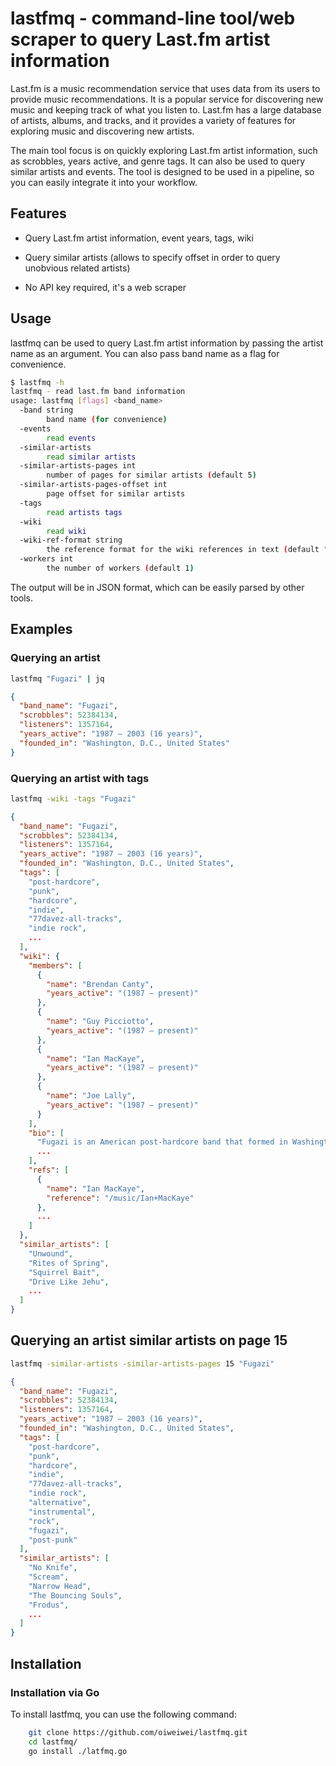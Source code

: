 # lastfmq - command-line tool/web scraper to query Last.fm artist information

Last.fm is a music recommendation service that uses data from its users to provide
music recommendations. It is a popular service for discovering new music and
keeping track of what you listen to. Last.fm has a large database of artists,
albums, and tracks, and it provides a variety of features for exploring music
and discovering new artists.

The main tool focus is on quickly exploring Last.fm artist information,
such as scrobbles, years active, and genre tags. It can also be used to query
similar artists and events. The tool is designed to be used in a pipeline,
so you can easily integrate it into your workflow. 

## Features

- Query Last.fm artist information, event years, tags, wiki

- Query similar artists (allows to specify offset in order to query unobvious
  related artists)

- No API key required, it's a web scraper

## Usage

lastfmq can be used to query Last.fm artist information by passing the artist name as an argument.
You can also pass band name as a flag for convenience.

```bash
$ lastfmq -h
lastfmq - read last.fm band information
usage: lastfmq [flags] <band_name>
  -band string
    	band name (for convenience)
  -events
    	read events
  -similar-artists
    	read similar artists
  -similar-artists-pages int
    	number of pages for similar artists (default 5)
  -similar-artists-pages-offset int
    	page offset for similar artists
  -tags
    	read artists tags
  -wiki
    	read wiki
  -wiki-ref-format string
    	the reference format for the wiki references in text (default "%q")
  -workers int
    	the number of workers (default 1)
```

The output will be in JSON format, which can be easily parsed by other tools.

## Examples

### Querying an artist

```bash
lastfmq "Fugazi" | jq
```

```json
{
  "band_name": "Fugazi",
  "scrobbles": 52384134,
  "listeners": 1357164,
  "years_active": "1987 – 2003 (16 years)",
  "founded_in": "Washington, D.C., United States"
}
```

### Querying an artist with tags

```bash
lastfmq -wiki -tags "Fugazi"
```

```json
{
  "band_name": "Fugazi",
  "scrobbles": 52384134,
  "listeners": 1357164,
  "years_active": "1987 – 2003 (16 years)",
  "founded_in": "Washington, D.C., United States",
  "tags": [
    "post-hardcore",
    "punk",
    "hardcore",
    "indie",
    "77davez-all-tracks",
    "indie rock",
    ...
  ],
  "wiki": {
    "members": [
      {
        "name": "Brendan Canty",
        "years_active": "(1987 – present)"
      },
      {
        "name": "Guy Picciotto",
        "years_active": "(1987 – present)"
      },
      {
        "name": "Ian MacKaye",
        "years_active": "(1987 – present)"
      },
      {
        "name": "Joe Lally",
        "years_active": "(1987 – present)"
      }
    ],
    "bio": [
      "Fugazi is an American post-hardcore band that formed in Washington, D.C., in 1986. The band consists of guitarists and vocalists \"Ian MacKaye\" and \"Guy Picciotto\", bassist \"Joe Lally\", and drummer \"Brendan Canty\". They are noted for their style-transcending music, DIY ethical stance, manner of business practice and contempt for the music industry.",
      ...
    ],
    "refs": [
      {
        "name": "Ian MacKaye",
        "reference": "/music/Ian+MacKaye"
      },
      ...
    ]
  },
  "similar_artists": [
    "Unwound",
    "Rites of Spring",
    "Squirrel Bait",
    "Drive Like Jehu",
    ...
  ]
}
```

## Querying an artist similar artists on page 15

```bash
lastfmq -similar-artists -similar-artists-pages 15 "Fugazi"
```

```json
{
  "band_name": "Fugazi",
  "scrobbles": 52384134,
  "listeners": 1357164,
  "years_active": "1987 – 2003 (16 years)",
  "founded_in": "Washington, D.C., United States",
  "tags": [
    "post-hardcore",
    "punk",
    "hardcore",
    "indie",
    "77davez-all-tracks",
    "indie rock",
    "alternative",
    "instrumental",
    "rock",
    "fugazi",
    "post-punk"
  ],
  "similar_artists": [
    "No Knife",
    "Scream",
    "Narrow Head",
    "The Bouncing Souls",
    "Frodus",
    ...
  ]
}
```



## Installation

### Installation via Go

To install lastfmq, you can use the following command:

```bash
    git clone https://github.com/oiweiwei/lastfmq.git
    cd lastfmq/
    go install ./latfmq.go
```
